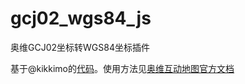 # gcj02_wgs84_js
奥维GCJ02坐标转WGS84坐标插件

基于@kikkimo的[代码](https://github.com/kikkimo/WgsToGcj完成)。使用方法见[奥维互动地图官方文档](https://www.gpsov.com/appdoc/index.php?id=52)